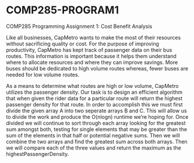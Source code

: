 # COMP285-PROGRAM1
COMP285 Programming Assignment 1: Cost Benefit Analysis

Like all businesses, CapMetro wants to make the most of their resources without sacrificing quality or cost. For the purpose of improving productivity, CapMetro has kept track of passenger data on their bus routes. This information is important because it helps them understand where to allocate resources and where they can improve savings. More buses should be dedicated to high volume routes whereas, fewer buses are needed for low volume routes. 

As a means to determine what routes are high or low volume, CapMetro utilizes the passenger density. Our task is to design an efficient algorithm that when given the rider data for a particular route will return the highest passenger density for that route. In order to accomplish this we must first divide the given array A into two seperate arrays B and C. This will allow us to divide the work and produce the O(nlogn) runtime we’re hoping for. Once divided we will continue to sort through each array looking for the greatest sum amongst both, testing for single elements that may be greater than the sum of the elements in that half or potential negative sums. Then we will combine the two arrays and find the greatest sum across both arrays. Then we will compare each of the three values and return the maximum as the highestPassengerDensity. 
